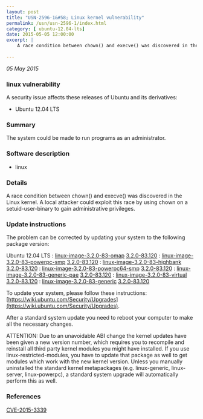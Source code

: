 ```yaml
---
layout: post
title: "USN-2596-1&#58; Linux kernel vulnerability"
permalink: /usn/usn-2596-1/index.html
category: [ ubuntu-12.04-lts]
date: 2015-05-05 12:00:00
excerpt: |
    A race condition between chown() and execve() was discovered in the Linux kernel. A local attacker could exploit this race by using chown on a setuid-user-binary to gain administrative privileges. 
    
--- 
```

 
 

*05 May 2015*

### linux vulnerability

A security issue affects these releases of Ubuntu and its derivatives:

* Ubuntu 12.04 LTS

### Summary

The system could be made to run programs as an administrator. 

### Software description

* linux 

### Details

A race condition between chown() and execve() was discovered in the Linux kernel. A local attacker could exploit this race by using chown on a setuid-user-binary to gain administrative privileges. 

### Update instructions

The problem can be corrected by updating your system to the following package version:

Ubuntu 12.04 LTS
 : [linux-image-3.2.0-83-omap](https://launchpad.net/ubuntu/+source/linux) <span> [3.2.0-83.120](https://launchpad.net/ubuntu/+source/linux/3.2.0-83.120) </span> 
 : [linux-image-3.2.0-83-powerpc-smp](https://launchpad.net/ubuntu/+source/linux) <span> [3.2.0-83.120](https://launchpad.net/ubuntu/+source/linux/3.2.0-83.120) </span> 
 : [linux-image-3.2.0-83-highbank](https://launchpad.net/ubuntu/+source/linux) <span> [3.2.0-83.120](https://launchpad.net/ubuntu/+source/linux/3.2.0-83.120) </span> 
 : [linux-image-3.2.0-83-powerpc64-smp](https://launchpad.net/ubuntu/+source/linux) <span> [3.2.0-83.120](https://launchpad.net/ubuntu/+source/linux/3.2.0-83.120) </span> 
 : [linux-image-3.2.0-83-generic-pae](https://launchpad.net/ubuntu/+source/linux) <span> [3.2.0-83.120](https://launchpad.net/ubuntu/+source/linux/3.2.0-83.120) </span> 
 : [linux-image-3.2.0-83-virtual](https://launchpad.net/ubuntu/+source/linux) <span> [3.2.0-83.120](https://launchpad.net/ubuntu/+source/linux/3.2.0-83.120) </span> 
 : [linux-image-3.2.0-83-generic](https://launchpad.net/ubuntu/+source/linux) <span> [3.2.0-83.120](https://launchpad.net/ubuntu/+source/linux/3.2.0-83.120) </span> 

To update your system, please follow these instructions: [https://wiki.ubuntu.com/Security/Upgrades](https://wiki.ubuntu.com/Security/Upgrades).

After a standard system update you need to reboot your computer to make all the necessary changes.

ATTENTION: Due to an unavoidable ABI change the kernel updates have been given a new version number, which requires you to recompile and reinstall all third party kernel modules you might have installed. If you use linux-restricted-modules, you have to update that package as well to get modules which work with the new kernel version. Unless you manually uninstalled the standard kernel metapackages (e.g. linux-generic, linux-server, linux-powerpc), a standard system upgrade will automatically perform this as well. 

### References

 
 [CVE-2015-3339](http://people.ubuntu.com/~ubuntu-security/cve/CVE-2015-3339)
 

